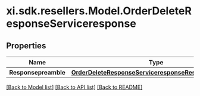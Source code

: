 # xi.sdk.resellers.Model.OrderDeleteResponseServiceresponse

## Properties

Name | Type | Description | Notes
------------ | ------------- | ------------- | -------------
**Responsepreamble** | [**OrderDeleteResponseServiceresponseResponsepreamble**](OrderDeleteResponseServiceresponseResponsepreamble.md) |  | [optional] 

[[Back to Model list]](../README.md#documentation-for-models) [[Back to API list]](../README.md#documentation-for-api-endpoints) [[Back to README]](../README.md)

